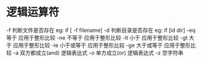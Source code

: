 # 逻辑运算符

-f 判断文件是否存在 eg: if [ -f filename]
-d 判断目录是否存在 eg: if [id dir]
-eq 等于 应用于整形比较
-ne 不等于 应用于整形比较
-lt 小于 应用于整形比较
-gt 大于 应用于整形比较
-le 小于或等于 应用于整形比较
-ge 大于或等于 应用于整形比较
-a 双方都成立(and) 逻辑表达式
-o 单方成立(or) 逻辑表达式
-z 空字符串
